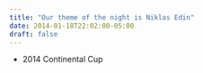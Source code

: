 ```yaml
---
title: "Our theme of the night is Niklas Edin"
date: 2014-01-18T22:02:00-05:00
draft: false
---
```

- 2014 Continental Cup